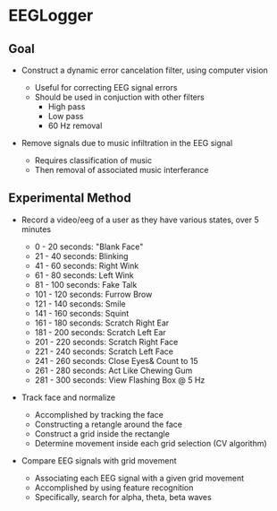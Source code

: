 EEGLogger
=====

## Goal

+ Construct a dynamic error cancelation filter, using computer vision
  - Useful for correcting EEG signal errors
  - Should be used in conjuction with other filters
    * High pass
    * Low pass
    * 60 Hz removal

+ Remove signals due to music infiltration in the EEG signal
  - Requires classification of music
  - Then removal of associated music interferance

## Experimental Method

+ Record a video/eeg of a user as they have various states, over 5 minutes
  - 0   -  20 seconds: "Blank Face"
  - 21  -  40 seconds: Blinking
  - 41  -  60 seconds: Right Wink
  - 61  -  80 seconds: Left Wink
  - 81  - 100 seconds: Fake Talk
  - 101 - 120 seconds: Furrow Brow
  - 121 - 140 seconds: Smile
  - 141 - 160 seconds: Squint
  - 161 - 180 seconds: Scratch Right Ear
  - 181 - 200 seconds: Scratch Left Ear
  - 201 - 220 seconds: Scratch Right Face
  - 221 - 240 seconds: Scratch Left Face
  - 241 - 260 seconds: Close Eyes& Count to 15
  - 261 - 280 seconds: Act Like Chewing Gum
  - 281 - 300 seconds: View Flashing Box @ 5 Hz

+ Track face and normalize
  - Accomplished by tracking the face
  - Constructing a retangle around the face
  - Construct a grid inside the rectangle
  - Determine movement inside each grid selection (CV algorithm)

+ Compare EEG signals with grid movement
  - Associating each EEG signal with a given grid movement
  - Accomplished by using feature recognition
  - Specifically, search for alpha, theta, beta waves

